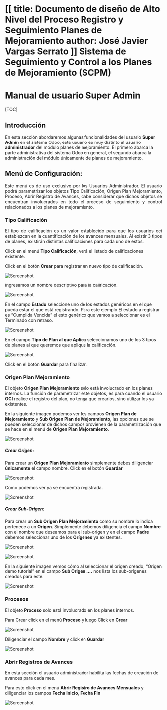 [[
title: Documento de diseño de Alto Nivel del Proceso Registro y Seguimiento Planes de Mejoramiento
author: José Javier Vargas Serrato
]]
Sistema de Seguimiento y Control a los Planes de Mejoramiento (SCPM)
===================================================================

Manual de usuario Super Admin
============================

[TOC]

Introducción
--------------------------------
En esta sección abordaremos algunas funcionalidades del usuario **Super Admin** en el sistema Odoo, este usuario es muy distinto al usuario **administrador** del módulo planes de mejoramiento. El primero abarca la parte administrativa del sistema Odoo en general, el segundo abarca la administración del módulo únicamente de planes de mejoramiento.

## Menú de Configuración:
<p style="text-align: justify;"/>Este menú es de uso exclusivo por los Usuarios Administrador. El usuario podrá parametrizar los objetos Tipo Calificación, Origen Plan Mejoramiento, Proceso, Abrir Registro de Avances, cabe considerar que dichos objetos se encuentran involucrados en todo el proceso de seguimiento y control relacionados a los planes de mejoramiento.

### Tipo Calificación
<p style="text-align: justify;"/>El tipo de calificación es un valor establecido para que los usuarios oci establezcan en la cuantificación de los avances mensuales. Al existir 3 tipos de planes, existirán distintas calificaciones para cada uno de estos.

Click en el menú **Tipo Calificación**, verá el listado de calificaciones existente.

Click en el botón **Crear** para registrar un nuevo tipo de calificación.

![Screenshot](../img/Selection_026.png)

Ingresamos un nombre descriptivo para la calificación.

![Screenshot](../img/Selection_027.png)

En el campo **Estado** seleccione uno de los estados genéricos en el que pueda estar el que está registrando. Para este ejemplo  El estado a registrar es “Cumplida Vencida” el esto genérico que vamos a seleccionar es el Terminado con retraso.

![Screenshot](../img/Selection_028.png)

En el campo **Tipo de Plan al que Aplica**  seleccionamos uno de los 3 tipos de planes al que queremos que aplique la calificación.

![Screenshot](../img/Selection_029.png)

Click en el botón **Guardar** para finalizar.

### Origen Plan Mejoramiento
El objeto **Origen Plan Mejoramiento** solo está involucrado en los planes internos. La función de parametrizar este objetos,  es para cuando el usuario **OCI** realice el registro del plan, no tenga que crearlos, sino utilizar los ya existentes.

En la siguiente imagen podemos ver los campos **Origen Plan de Mejoramiento** y  **Sub Origen Plan de Mejoramiento**, las opciones que se pueden seleccionar de dichos campos provienen de la parametrización que se hace en el menú de **Origen Plan Mejoramiento**.

![Screenshot](../img/Selection_030.png)
##### Crear Origen:
Para crear un **Origen Plan Mejoramiento**  simplemente debes diligenciar **únicamente** el campo nombre.
Click en el botón **Guardar**

![Screenshot](../img/Selection_031.png)

Como podemos ver ya se encuentra registrada.

![Screenshot](../img/Selection_032.png)

##### Crear Sub-Origen:
Para crear un **Sub Origen Plan Mejoramiento**  como su nombre lo indica pertenece a un **Origen**.  Simplemente debemos diligencia el campo **Nombre** con el nombre que deseamos para el sub-origen y en el campo **Padre** debemos seleccionar uno de los **Orígenes** ya existentes.

![Screenshot](../img/Selection_033.png)

![Screenshot](../img/Selection_034.png)

En la siguiente imagen vemos cómo al seleccionar el origen creado, “Origen demo tutorial” en el campo **Sub Origen ….** nos lista los sub-orígenes creados para este.

![Screenshot](../img/Selection_035.png)

### Procesos
El objeto **Proceso** solo está involucrado en los planes internos.

Para Crear click en el menú **Proceso**  y luego Click en **Crear**

![Screenshot](../img/Selection_037.png)

Diligenciar el campo **Nombre**  y click en **Guardar**

![Screenshot](../img/Selection_036.png)

### Abrir Registros de Avances

En esta sección el usuario administrador habilita las fechas de creación de avances para cada mes.

Para esto click en el menú **Abrir Registro de Avances Mensuales** y diligenciar los campos **Fecha Inicio**, **Fecha Fin**

![Screenshot](../img/Selection_038.png)
